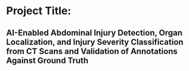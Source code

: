 # Project Title:
## AI-Enabled Abdominal Injury Detection, Organ Localization, and Injury Severity Classification from CT Scans and Validation of Annotations Against Ground Truth
